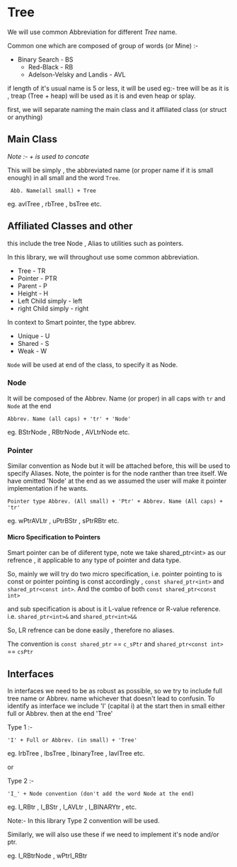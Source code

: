 # Tree

We will use common Abbreviation for different *Tree* name.

Common one which are composed of group of words (or Mine) :-

* Binary Search - BS
    * Red-Black - RB
    * Adelson-Velsky and Landis - AVL

if length of it's usual name is 5 or less, it will be used
eg:- tree will be as it is , treap (Tree + heap) will be used as it is and even heap or splay.

first, we will separate naming the main class and it affiliated class (or struct or anything) 

## Main Class

*Note :- + is used to concate*

This will be simply , the abbreviated name (or proper name if it is small enough) in all small and the word `Tree`.
````
 Abb. Name(all small) + Tree
````
eg. avlTree , rbTree , bsTree etc.

## Affiliated Classes and other

this include the tree Node , Alias to utilities such as pointers.

In this library, we will throughout use some common abbreviation.

* Tree - TR
* Pointer - PTR
* Parent - P
* Height - H
* Left Child simply - left
* right Child simply - right

In context to Smart pointer, the type abbrev.

* Unique - U
* Shared - S
* Weak - W

`Node` will be used at end of the class, to specify it as Node.

### Node

It will be composed of the Abbrev. Name (or proper) in all caps with `tr` and `Node` at the end

````
Abbrev. Name (all caps) + 'tr' + 'Node'
````
eg. BStrNode , RBtrNode , AVLtrNode etc.

### Pointer 

Similar convention as Node but it will be attached before, this will be used to specify Aliases.
Note, the pointer is for the node ranther than tree itself. We have omitted 'Node' at the end
as we assumed the user will make it pointer implementation if he wants.

````
Pointer type Abbrev. (All small) + 'Ptr' + Abbrev. Name (All caps) + 'tr'
````
eg. wPtrAVLtr , uPtrBStr , sPtrRBtr etc.

#### Micro Specification to Pointers

Smart pointer can be of diiferent type, note we take shared_ptr\<int\> as our refrence , it applicable to any type of pointer and data type.

So, mainly we will try do two micro specification, i.e. pointer pointing to is const or pointer pointing is const
accordingly , `const shared_ptr<int>` and `shared_ptr<const int>`. And the combo of both `const shared_ptr<const int>`

and sub specification is about is it L-value refrence or R-value reference. i.e. `shared_ptr<int>&` and `shared_ptr<int>&&`

So, LR refrence can be done easily , therefore no aliases.

The convention is `const shared_ptr` == `c_sPtr` and `shared_ptr<const int>` == `csPtr`

## Interfaces

In interfaces we need to be as robust as possible, so we try to include full tree name or Abbrev. name
whichever that doesn't lead to confusin. To identify as interface we include 'I' (capital i) at the start
then in small either full or Abbrev. then at the end 'Tree'

Type 1 :-
````
'I' + Full or Abbrev. (in small) + 'Tree'
````
eg. IrbTree , IbsTree , IbinaryTree , IavlTree etc.

or 

Type 2 :-
`````
'I_' + Node convention (don't add the word Node at the end)
`````
eg. I_RBtr , I_BStr , I_AVLtr , I_BINARYtr , etc.

Note:- In this library Type 2 convention will be used. 

Similarly, we will also use these if we need to implement it's node and/or ptr.

eg. I_RBtrNode , wPtrI_RBtr
